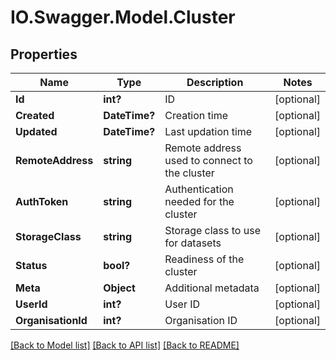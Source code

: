 # IO.Swagger.Model.Cluster
## Properties

Name | Type | Description | Notes
------------ | ------------- | ------------- | -------------
**Id** | **int?** | ID | [optional] 
**Created** | **DateTime?** | Creation time | [optional] 
**Updated** | **DateTime?** | Last updation time | [optional] 
**RemoteAddress** | **string** | Remote address used to connect to the cluster | [optional] 
**AuthToken** | **string** | Authentication needed for the cluster | [optional] 
**StorageClass** | **string** | Storage class to use for datasets | [optional] 
**Status** | **bool?** | Readiness of the cluster | [optional] 
**Meta** | **Object** | Additional metadata | [optional] 
**UserId** | **int?** | User ID | [optional] 
**OrganisationId** | **int?** | Organisation ID | [optional] 

[[Back to Model list]](../README.md#documentation-for-models) [[Back to API list]](../README.md#documentation-for-api-endpoints) [[Back to README]](../README.md)


